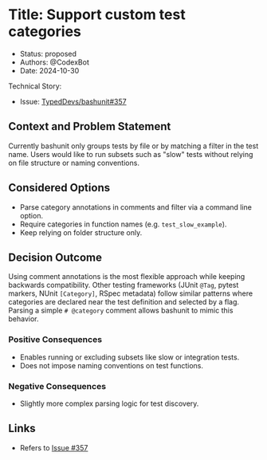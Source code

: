 # Title: Support custom test categories

* Status: proposed
* Authors: @CodexBot
* Date: 2024-10-30

Technical Story:
  - Issue: [TypedDevs/bashunit#357](https://github.com/TypedDevs/bashunit/issues/357)

## Context and Problem Statement

Currently bashunit only groups tests by file or by matching a filter in the test name. Users would like to run subsets such as "slow" tests without relying on file structure or naming conventions.

## Considered Options

* Parse category annotations in comments and filter via a command line option.
* Require categories in function names (e.g. `test_slow_example`).
* Keep relying on folder structure only.

## Decision Outcome

Using comment annotations is the most flexible approach while keeping backwards compatibility. Other testing frameworks (JUnit `@Tag`, pytest markers, NUnit `[Category]`, RSpec metadata) follow similar patterns where categories are declared near the test definition and selected by a flag. Parsing a simple `# @category` comment allows bashunit to mimic this behavior.

### Positive Consequences

* Enables running or excluding subsets like slow or integration tests.
* Does not impose naming conventions on test functions.

### Negative Consequences

* Slightly more complex parsing logic for test discovery.

## Links

* Refers to [Issue #357](https://github.com/TypedDevs/bashunit/issues/357)
